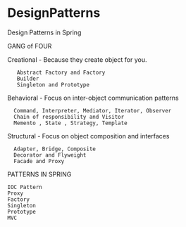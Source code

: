 # DesignPatterns
Design Patterns in Spring

GANG of FOUR

Creational  - Because they create object for you.

       Abstract Factory and Factory 
       Builder
       Singleton and Prototype
       

Behavioral  - Focus on inter-object communication patterns
      
      Command, Interpreter, Mediator, Iterator, Observer
      Chain of responsibility and Visitor
      Memento , State , Strategy, Template
      

Structural  - Focus on object composition and interfaces

      Adapter, Bridge, Composite
      Decorator and Flyweight
      Facade and Proxy


PATTERNS IN SPRING

    IOC Pattern
    Proxy
    Factory
    Singleton
    Prototype
    MVC
